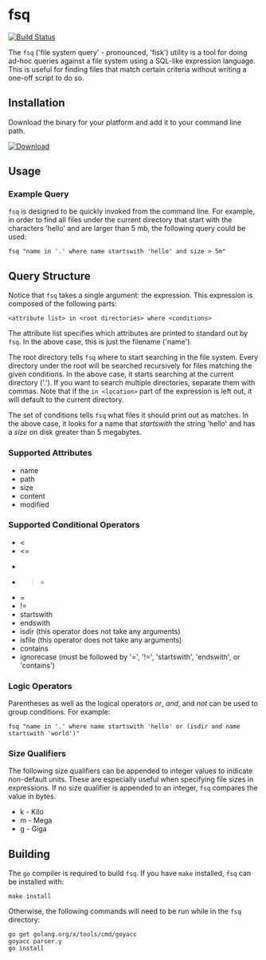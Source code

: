 # fsq

[![Build Status](https://travis-ci.org/upcrob/fsq.png)](https://travis-ci.org/upcrob/fsq)

The `fsq` ('file system query' - pronounced, 'fisk') utility is a tool for doing ad-hoc queries against a file system using a SQL-like expression language.  This is useful for finding files that match certain criteria without writing a one-off script to do so.

## Installation

Download the binary for your platform and add it to your command line path.

[![Download](https://api.bintray.com/packages/upcrob/generic/fsq/images/download.svg)](https://bintray.com/upcrob/generic/fsq/_latestVersion)

## Usage

### Example Query

`fsq` is designed to be quickly invoked from the command line.  For example, in order to find all files under the current directory that start with the characters 'hello' and are larger than 5 mb, the following query could be used:

	fsq "name in '.' where name startswith 'hello' and size > 5m"

## Query Structure

Notice that `fsq` takes a single argument: the expression.  This expression is composed of the following parts:

	<attribute list> in <root directories> where <conditions>

The attribute list specifies which attributes are printed to standard out by `fsq`.  In the above case, this is just the filename ('name').

The root directory tells `fsq` where to start searching in the file system.  Every directory under the root will be searched recursively for files matching the given conditions.  In the above case, it starts searching at the current directory ('.').  If you want to search multiple directories, separate them with commas.  Note that if the `in <location>` part of the expression is left out, it will default to the current directory.

The set of conditions tells `fsq` what files it should print out as matches.  In the above case, it looks for a name that *startswith* the string 'hello' and has a *size* on disk greater than 5 megabytes.

### Supported Attributes

* name
* path
* size
* content
* modified

### Supported Conditional Operators

* <
* <=
* >
* >=
* =
* !=
* startswith
* endswith
* isdir (this operator does not take any arguments)
* isfile (this operator does not take any arguments)
* contains
* ignorecase (must be followed by '=', '!=', 'startswith', 'endswith', or 'contains')

### Logic Operators

Parentheses as well as the logical operators *or*, *and*, and *not* can be used to group conditions.  For example:

	fsq "name in '.' where name startswith 'hello' or (isdir and name startswith 'world')"

### Size Qualifiers

The following size qualifiers can be appended to integer values to indicate non-default units.  These are especially useful when specifying file sizes in expressions.  If no size qualifier is appended to an integer, `fsq` compares the value in bytes.

* k - Kilo
* m - Mega
* g - Giga

## Building

The `go` compiler is required to build `fsq`.  If you have `make` installed, `fsq` can be installed with:

	make install

Otherwise, the following commands will need to be run while in the `fsq` directory:

	go get golang.org/x/tools/cmd/goyacc
	goyacc parser.y
	go install
